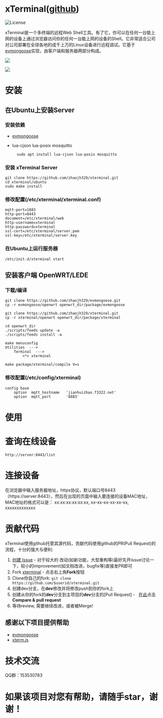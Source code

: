 # xTerminal([github](https://github.com/zhaojh329/xterminal))

![](https://img.shields.io/badge/license-GPLV3-brightgreen.svg?style=plastic "License")

xTerminal是一个多终端的远程Web Shell工具。有了它，你可以在任何一台能上网的设备上通过浏览器访问你的任何一台能上网的设备的Shell。它非常适合公司
对公司部署在全球各地的成千上万的Linux设备进行远程调试。它基于[evmongoose](https://github.com/zhaojh329/evmongoose)实现，由客户端和服务器两部分构成。

![](https://github.com/zhaojh329/image/blob/master/xterminal_zh.png)

![](https://github.com/zhaojh329/image/blob/master/xterminal_demo.png)

# 安装
## 在Ubuntu上安装Server
### 安装依赖
* [evmongoose](https://github.com/zhaojh329/evmongoose/blob/master/README_ZH.md)

* lua-cjson lua-posix mosquitto

		sudo apt install lua-cjson lua-posix mosquitto
	
### 安装 xTerminal Server
    git clone https://github.com/zhaojh329/xterminal.git
    cd xterminal/ubuntu
	sudo make install

### 修改配置(/etc/xterminal/xterminal.conf)
	mqtt-port=1883
	http-port=8443
	document=/etc/xterminal/web
	http-username=xterminal
	http-password=xterminal
	ssl-cert=/etc/xterminal/server.pem
	ssl-key=/etc/xterminal/server.key
	
### 在Ubuntu上运行服务器
	/etc/init.d/xterminal start
	
## 安装客户端 OpenWRT/LEDE
### 下载/编译
	git clone https://github.com/zhaojh329/evmongoose.git
	cp -r evmongoose/openwrt openwrt_dir/package/evmongoose
	
	git clone https://github.com/zhaojh329/xterminal.git
	cp -r xterminal/openwrt openwrt_dir/package/xterminal
	
	cd openwrt_dir
	./scripts/feeds update -a
	./scripts/feeds install -a
	
	make menuconfig
	Utilities  --->
		Terminal  --->
			<*> xterminal
	
	make package/xterminal/compile V=s

### 修改配置(/etc/config/xterminal)
	config base
        option  mqtt_hostname   'jianhuizhao.f3322.net'
        option  mqtt_port       '8883'
	
# 使用
# 查询在线设备
	http://server:8443/list
	
# 连接设备
在浏览器中输入服务器地址，https协议，默认端口号8443（https://server:8443），然后在出现的页面中输入要连接的设备MAC地址，MAC地址的格式可以是：
xx:xx:xx:xx:xx:xx, xx-xx-xx-xx-xx-xx, xxxxxxxxxxxxx

# 贡献代码

xTerminal使用github托管其源代码，贡献代码使用github的PR(Pull Request)的流程，十分的强大与便利:

1. [创建 Issue](https://github.com/zhaojh329/xterminal/issues/new) - 对于较大的
	改动(如新功能，大型重构等)最好先开issue讨论一下，较小的improvement(如文档改进，bugfix等)直接发PR即可
2. Fork [xterminal](https://github.com/zhaojh329/xterminal) - 点击右上角**Fork**按钮
3. Clone你自己的fork: ```git clone https://github.com/$userid/xterminal.git```
4. 创建dev分支，在**dev**修改并将修改push到你的fork上
5. 创建从你的fork的**dev**分支到主项目的**dev**分支的[Pull Request] -  
	[在此](https://github.com/zhaojh329/xterminal)点击**Compare & pull request**
6. 等待review, 需要继续改进，或者被Merge!
	
## 感谢以下项目提供帮助
* [evmongoose](https://github.com/zhaojh329/evmongoose)
* [xterm.js](https://github.com/sourcelair/xterm.js)

# 技术交流
QQ群：153530783

# 如果该项目对您有帮助，请随手star，谢谢！
